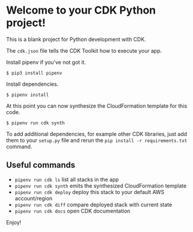 
# Welcome to your CDK Python project!

This is a blank project for Python development with CDK.

The `cdk.json` file tells the CDK Toolkit how to execute your app.

Install pipenv if you've not got it.

```
$ pip3 install pipenv
```

Install dependencies.

```
$ pipenv install
```
At this point you can now synthesize the CloudFormation template for this code.

```
$ pipenv run cdk synth
```

To add additional dependencies, for example other CDK libraries, just add
them to your `setup.py` file and rerun the `pip install -r requirements.txt`
command.

## Useful commands

 * `pipenv run cdk ls`          list all stacks in the app
 * `pipenv run cdk synth`       emits the synthesized CloudFormation template
 * `pipenv run cdk deploy`      deploy this stack to your default AWS account/region
 * `pipenv run cdk diff`        compare deployed stack with current state
 * `pipenv run cdk docs`        open CDK documentation

Enjoy!
